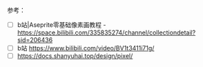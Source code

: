 参考：

+ [ ] b站|Aseprite零基础像素画教程 - <https://space.bilibili.com/335835274/channel/collectiondetail?sid=206436>
+ [ ] b站 <https://www.bilibili.com/video/BV1t3411i71g/>
+ [ ] <https://docs.shanyuhai.top/design/pixel/>

